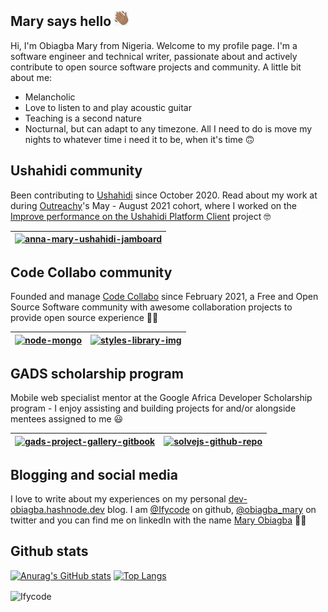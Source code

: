 ## Mary says hello <img alt="waving png" height="25px" src="./wave-black.png"/>
Hi, I'm Obiagba Mary from Nigeria. Welcome to my profile page. I'm a software engineer and technical writer, passionate about and actively contribute to open source software projects and community. A little bit about me:
- Melancholic
- Love to listen to and play acoustic guitar
- Teaching is a second nature
- Nocturnal, but can adapt to any timezone. All I need to do is move my nights to whatever time i need it to be, when it's time 🙃

## Ushahidi community
Been contributing to [Ushahidi](https://www.ushahidi.com/) since October 2020. Read about my work at  during [Outreachy](https://www.outreachy.org/)'s May - August 2021 cohort, where I worked on the [Improve performance on the Ushahidi Platform Client](https://www.ushahidi.com/blog/2021/07/11/think-about-your-audience) project 🤓 <!-- - hashnode version of the article [here](https://dev-obiagba.hashnode.dev/think-about-your-audience).-->

| [![anna-mary-ushahidi-jamboard](https://user-images.githubusercontent.com/45185388/145659165-d6b0b8ea-2c40-4b8e-b6aa-2f7d75d5c7b8.png)](https://www.ushahidi.com/blog/2021/08/30/outreachy-internship-wrap-up) |
|--|


## Code Collabo community

Founded and manage [Code Collabo](https://github.com/code-collabo) since February 2021, a Free and Open Source Software community with awesome collaboration projects to provide open source experience 🙋‍♀️

| [![node-mongo](https://github.com/Ifycode/Ifycode/blob/main/code-collabo/node-mongo-cli.gif?raw=true)](https://code-collabo.gitbook.io/node-mongo/)| [![styles-library-img](https://user-images.githubusercontent.com/45185388/138577389-57b90219-b8e5-45bf-9b5c-7c11375e107e.png)](https://github.com/code-collabo/styles-library)|
|--|--|


## GADS scholarship program

Mobile web specialist mentor at the Google Africa Developer Scholarship program - I enjoy assisting and building projects for and/or alongside mentees assigned to me 😃

|[![gads-project-gallery-gitbook](https://user-images.githubusercontent.com/45185388/137307432-edb89ca1-f916-4ab4-921f-799333c4d74f.png)](https://obiagba-mary.gitbook.io/gads-projects/contribution-guide/video-tutorials)| [![solvejs-github-repo](https://user-images.githubusercontent.com/45185388/137259185-c2461dc6-97c3-49e6-b1d2-99de6b5342b8.gif)](https://github.com/gads-projects/solve-js)|
|--|--|


## Blogging and social media
I love to write about my experiences on my personal [dev-obiagba.hashnode.dev](https://dev-obiagba.hashnode.dev/) blog. I am [@Ifycode](https://github.com/Ifycode) on github, [@obiagba_mary](https://twitter.com/obiagba_mary) on twitter and you can find me on linkedIn with the name [Mary Obiagba](https://www.linkedin.com/in/mary-obiagba-b7a2491a6/) 🙋‍♀️

## Github stats
[![Anurag's GitHub stats](https://github-readme-stats.anuraghazra1.vercel.app/api?username=Ifycode&count_private=true&include_all_commits=true&show_icons=true&cache_seconds=1801)](https://github.com/Ifycode)
[![Top Langs](https://github-readme-stats.vercel.app/api/top-langs/?username=Ifycode&exclude_repo=Ifycode.github.io,free-for-dev&layout=compact&langs_count=8)](https://github.com/Ifycode)
<p><img align="center" src="https://github-readme-streak-stats.herokuapp.com/?user=Ifycode&" alt="Ifycode" /></p> 




<!--
## Mary says hello <img alt="waving png" height="25px" src="./wave-black.png"/>
Hi, I'm Obiagba Mary from Nigeria. Welcome to my profile page. I'm a software engineer and technical writer, who is passionate about and actively contribute to open source software projects and community. I'm currently open to work. Check out some projects I've made and open source communities I've contributed to below.

## Code Collabo community

| [![node-mongo](https://github.com/Ifycode/Ifycode/blob/main/code-collabo/node-mongo-cli.gif?raw=true)](https://code-collabo.gitbook.io/node-mongo/)| [![temporary-library-img](https://user-images.githubusercontent.com/45185388/137257011-b0b9808f-61af-457c-8856-1bcd5a95cfb5.png)](https://github.com/code-collabo/scss-helper-library)|
|--|--|

Founded [Code Collabo](https://github.com/code-collabo) in February 2021, a Free and Open Source Software community with awesome collaboration projects to provide support and open source experience. Everyone having knowledge of CSS, SCSS and/or LESS preprocessors, javascript, nodejs and/or mongoDB is welcome to contribute to collabo projects. See the [documentation guide](https://code-collabo.gitbook.io/doc/) to learn more about the community and how to contribute to on-going projects.
Checkout some released projects:
- [@code-collabo/node-mongo-cli](https://www.npmjs.com/package/@code-collabo/node-mongo-cli) 🥳
- [@code-collabo/less-css-helper-library](https://www.npmjs.com/package/@code-collabo/less-css-helper-library) 🥳
- [code-collabo documentation guide](https://code-collabo.gitbook.io/doc/) 📖
- [node-mongo documentation guide](https://code-collabo.gitbook.io/node-mongo/) 📖

## Ushahidi community
Read about my work at [Ushahidi](https://www.ushahidi.com/) during [Outreachy](https://www.outreachy.org/)'s May - August 2021 cohort, where I worked on the [Improve performance on the Ushahidi Platform Client](https://www.ushahidi.com/blog/2021/07/11/think-about-your-audience) project - hashnode version of the article [here](https://dev-obiagba.hashnode.dev/think-about-your-audience). Check out [the GitHub project board](https://github.com/ushahidi/platform/projects/17) on the Ushahidi Platform. You can also check out my [Outreachy internship wrap-up article](https://www.ushahidi.com/blog/2021/08/30/outreachy-internship-wrap-up) on the ushahidi blog - hashnode version of the article [here](https://dev-obiagba.hashnode.dev/outreachy-internship-wrap-up).

## GADS scholarship program

|[![gads-project-gallery-doc](https://user-images.githubusercontent.com/45185388/137307432-edb89ca1-f916-4ab4-921f-799333c4d74f.png)](https://obiagba-mary.gitbook.io/gads-projects/contribution-guide/video-tutorials)| [![solvejs-youtube-thumbnail](https://user-images.githubusercontent.com/45185388/137259185-c2461dc6-97c3-49e6-b1d2-99de6b5342b8.gif)](https://www.youtube.com/watch?v=KBv1IURk5D0)|
|--|--|

Volunteering as a mobile web specialist mentor at the Google Africa Developer Scholarship program has been awesome. Spend time assisting and building projects for and/or alongside mentees assigned to me. Check the out: the [solve js single page application](https://github.com/gads-projects/solve-js) (built without any framework) containing javascript tasks with command-line git exercises, and the [GADS gallery and documentation project](https://obiagba-mary.gitbook.io/gads-projects/) to expose mentors and mentees to open source contribution and the github web interface.

## Github stats
[![Anurag's GitHub stats](https://github-readme-stats.anuraghazra1.vercel.app/api?username=Ifycode&count_private=true&include_all_commits=true&show_icons=true&cache_seconds=1801)](https://github.com/Ifycode)
[![Top Langs](https://github-readme-stats.vercel.app/api/top-langs/?username=Ifycode&exclude_repo=Ifycode.github.io,free-for-dev&layout=compact&langs_count=8)](https://github.com/Ifycode)
<p><img align="center" src="https://github-readme-streak-stats.herokuapp.com/?user=Ifycode&" alt="Ifycode" /></p> 

-->





<!--
| [![node-mongo](https://github.com/Ifycode/Ifycode/blob/main/code-collabo/node-mongo-cli.gif?raw=true)](https://code-collabo.gitbook.io/node-mongo/) [node-mongo CLI](https://code-collabo.gitbook.io/node-mongo/)| [![solvejs-filter](https://user-images.githubusercontent.com/45185388/137291640-8d229177-cd84-401b-9bf7-9421bcb9db30.gif)](https://github.com/gads-projects/solve-js) [solve-js spa](https://github.com/gads-projects/solve-js)|
|--|--|



| [![temporary-library-img](https://user-images.githubusercontent.com/45185388/137257011-b0b9808f-61af-457c-8856-1bcd5a95cfb5.png)](https://github.com/code-collabo/scss-helper-library) [scss-helper-library](https://github.com/code-collabo/scss-helper-library)| [![youser-brand](https://user-images.githubusercontent.com/45185388/137293346-256f2117-25df-45b7-af5d-360ebc95c023.png)](https://www.behance.net/gallery/113409717/Youser-App) [youser app design](https://www.behance.net/gallery/113409717/Youser-App) |
|--|--|
-->



<!--
## Ushahidi community
![Ushahidi](https://user-images.githubusercontent.com/45185388/131233572-e39aa50c-3a69-4108-9f23-8244b5e52496.png)
-->

<!--
[<img alt="Code Collabo header image" src="./code-collabo-github.png" />](https://github.com/code-collabo)
![code-collabo-github](https://user-images.githubusercontent.com/45185388/128802117-1a20cadc-e381-4cb2-b351-9bcf9ccbad7a.png)
![code-collabo-github](https://user-images.githubusercontent.com/45185388/128802130-f56cc623-13bd-420e-a83f-4f772ab80091.png)
![code-collabo-github](https://user-images.githubusercontent.com/45185388/128802149-5a1ab319-f650-460a-92a6-9b16bfcfdc29.png)
![code-collabo-github](https://user-images.githubusercontent.com/45185388/128802205-8efc6e51-c0cb-483f-8605-6995467bff17.png)

***Blog:***
* [Quick, effective and efficient way to test your separately hosted css library on your client, during development](https://dev-obiagba.hashnode.dev/quick-effective-and-efficient-way-to-test-your-separately-hosted-css-library-on-your-client-during-development-1)

## Non-tech posts
* [While you wait for God's healing...](https://dev-obiagba.hashnode.dev/while-you-wait-for-gods-healing)
-->

<!--
Join us build awesome, real world, open source projects which will benefit both contributors & users alike. The current project we are working on aims to make the work of mongoDB, MERN and MEAN stack developers easier. At the same time, it aims to promote collaboration, provide problem solving, open source, internship & remote experience for contributors. See [project readme](https://github.com/code-collabo/node-mongo-cli) for more details.
-->

<!--

[<img alt="github" height="25px" src="https://encrypted-tbn0.gstatic.com/images?q=tbn:ANd9GcRAOopDwAKdXQ2KNcyL2FIeG1FP0PLjRuK3JA&usqp=CAU" />](https://github.com/Ifycode) [@Ifycode](https://github.com/Ifycode)\
[<img alt="twitter" height="25px" src="https://cdn4.iconfinder.com/data/icons/social-media-icons-the-circle-set/48/twitter_circle-512.png" />](https://github.com/Ifycode) [@obiagba_mary](https://twitter.com/obiagba_mary?s=09)

[<img alt="code-collabo" height="21px" src="https://avatars.githubusercontent.com/u/79599588?s=200&v=4" />](https://github.com/Ifycode) [@code-collabo](https://github.com/code-collabo)

I’m currently working on one my portfolio projects - youser app (using figma + MEAN stack) 👇🏽


![Youser design all pages](./youser-design-sm.png)

- 🌱 I’m currently learning about CS, web design and mongoDB.
- 👯 I’m looking to collaborate on projects that involve angular.
- ⚡ Fun fact: I and my acoustic bluemay 😍 (acoustic guitar 🎸) are one 😌.
- 💬 Ask me about... 🤔
- 📫 How to reach me: obiagba.mary.ifeoma@gmail.com

**Technologies:**

[<img alt="HTML 5" width="25px" src="https://raw.githubusercontent.com/github/explore/80688e429a7d4ef2fca1e82350fe8e3517d3494d/topics/html/html.png" />]()
[<img alt="CSS 3" width="25px" src="https://raw.githubusercontent.com/github/explore/80688e429a7d4ef2fca1e82350fe8e3517d3494d/topics/css/css.png" />]()
[<img alt="less" height="20px" src="http://lesscss.org/public/img/less_logo.png" />]()
[<img alt="scss" width="25px" src="https://raw.githubusercontent.com/github/explore/80688e429a7d4ef2fca1e82350fe8e3517d3494d/topics/sass/sass.png" />]()
[<img alt="Javascript" width="30px" src="https://png2.cleanpng.com/sh/f9adba6e43e2a6be07ea40ee26d9547f/L0KzQYm3VcI4N6lmhJH0aYP2gLBuTfpifpJ4eARycISwgMP2hCJidZ5uhtk2bHHxd8bohBUuaZtmkJ8AYkDlQom8gsk5PGdnT5CDNUGzSYeBV8E2Omg5TakDOEO5QoSATwBvbz==/kisspng-javascript-programming-language-ajax-5b0b285b9846b7.8510968715274578836237.png" />]()
[<img alt="Angular" width="25px" src="https://raw.githubusercontent.com/github/explore/80688e429a7d4ef2fca1e82350fe8e3517d3494d/topics/angular/angular.png" />]()
[<img alt="node js" height="25px" src="https://nodejs.org/static/images/logos/nodejs-new-pantone-black.svg" />]()
[<img alt="mongoDB" height="25px" src="https://webassets.mongodb.com/_com_assets/cms/MongoDB_Logo_FullColorBlack_RGB-4td3yuxzjs.png" />]()
[<img alt="Express js" height="25px" src="https://encrypted-tbn0.gstatic.com/images?q=tbn:ANd9GcR8GuRFF1LFA4NIK63ZV4vweimdCPfnfPL6Ww&usqp=CAU" />]()
[<img alt="Babel" height="25px" src="https://d33wubrfki0l68.cloudfront.net/7a197cfe44548cc1a3f581152af70a3051e11671/78df8/img/babel.svg" />]()
[<img alt="Typescript" width="20px" src="https://raw.githubusercontent.com/github/explore/80688e429a7d4ef2fca1e82350fe8e3517d3494d/topics/typescript/typescript.png" />]()
-->

<!--
| ![Youser app mood board](./youser-moodboard-long.png) | ![Youser app landing page design](./youser-home-design.png) |
|------------------|------------------|


|<ul><li>Github => [@Ifycode](https://github.com/Ifycode)</li><li>Twitter => [@obiagba_mary](https://twitter.com/obiagba_mary?s=09)</li></ul>|
|:--- |



| ![Youser app landing page design](./home-completed.png) |
|------------------|
Youser Landing Page

|Youser Moodboard|Youser Home|
-->

<!--

| Add more content soon |
|---------------------- |

| Add Image A | Add Image B |
|------------ | ----------- |


| ![Spendbuddy](./subtracker-app.gif) | Add Image B |
|--------- | -------- |


**Ifycode/Ifycode** is a ✨ _special_ ✨ repository because its `README.md` (this file) appears on your GitHub profile.

Here are some ideas to get you started:

- 🔭 I’m currently working on ...
- 🌱 I’m currently learning ...
- 👯 I’m looking to collaborate on ...
- 🤔 I’m looking for help with ...
- 💬 Ask me about ...
- 📫 How to reach me: ...
- 😄 Pronouns: ...
- ⚡ Fun fact: ...
-->
